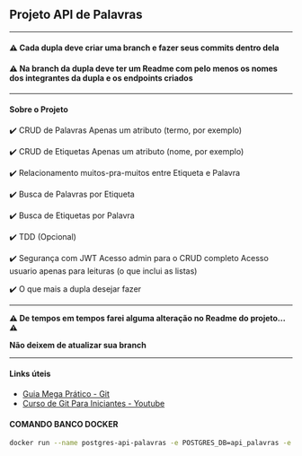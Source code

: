 ## Projeto API de Palavras
___
#### ⚠️ Cada dupla deve criar uma branch e fazer seus commits dentro dela
#### ⚠️ Na branch da dupla deve ter um Readme com pelo menos os nomes dos integrantes da dupla e os endpoints criados
___

#### Sobre o Projeto

✔️ CRUD de Palavras 
    Apenas um atributo (termo, por exemplo)

✔️ CRUD de Etiquetas 
    Apenas um atributo (nome, por exemplo)

✔️ Relacionamento muitos-pra-muitos entre Etiqueta e Palavra

✔️ Busca de Palavras por Etiqueta

✔️ Busca de Etiquetas por Palavra

✔️ TDD (Opcional)

✔️ Segurança com JWT 
    Acesso admin para o CRUD completo 
    Acesso usuario apenas para leituras (o que inclui as listas)

✔️ O que mais a dupla desejar fazer

____

**⚠️ De tempos em tempos farei alguma alteração no Readme do projeto... ⚠️**

**Não deixem de atualizar sua branch**
____
#### Links úteis
- [Guia Mega Prático - Git](https://rogerdudler.github.io/git-guide/index.pt_BR.html)
- [Curso de Git Para Iniciantes - Youtube](https://www.youtube.com/watch?v=WVLhm1AMeYE&list=PLInBAd9OZCzzHBJjLFZzRl6DgUmOeG3H0)

#### COMANDO BANCO DOCKER
```bash
docker run --name postgres-api-palavras -e POSTGRES_DB=api_palavras -e POSTGRES_USER=postgres -e POSTGRES_PASSWORD=admin -p 5433:5432 -d postgres:latest
```